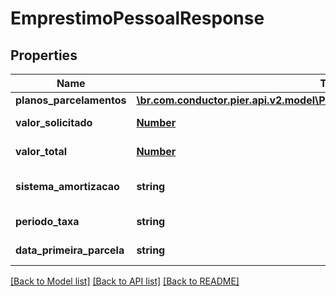 # EmprestimoPessoalResponse

## Properties
Name | Type | Description | Notes
------------ | ------------- | ------------- | -------------
**planos_parcelamentos** | [**\br.com.conductor.pier.api.v2.model\PlanoParcelamentoEmprestimoResponse[]**](PlanoParcelamentoEmprestimoResponse.md) |  | [optional] 
**valor_solicitado** | [**Number**](Number.md) | Valor solicitado do empr\u00C3\u00A9stimo/financiamento | [optional] 
**valor_total** | [**Number**](Number.md) | Valor total do empr\u00C3\u00A9stimo/financiamento | [optional] 
**sistema_amortizacao** | **string** | Sistema para amortiza\u00C3\u00A7\u00C3\u00A3o do valor das parcelas | [optional] 
**periodo_taxa** | **string** | Per\u00C3\u00ADodo de aplica da taxa de juros | [optional] 
**data_primeira_parcela** | **string** | Data da primeira parcela do empr\u00C3\u00A9stimo/financiamento | [optional] 

[[Back to Model list]](../README.md#documentation-for-models) [[Back to API list]](../README.md#documentation-for-api-endpoints) [[Back to README]](../README.md)


